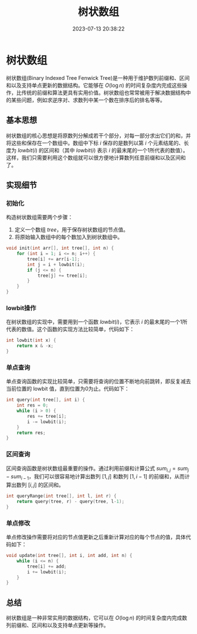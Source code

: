 ﻿---
layout: blog
title: 树状数组
date: 2023-07-13 20:38:22 
updated: 2023-12-08 12:58:34
tags: 
    - Cpp
    - 算法
categories: Cpp
cover: https://pic.imgdb.cn/item/64bf58d61ddac507cc90da3c.webp
---
# 树状数组

树状数组(Binary Indexed Tree Fenwick Tree)是一种用于维护数列前缀和、区间和以及支持单点更新的数据结构。它能够在 $O(\log n)$ 的时间复杂度内完成这些操作，比传统的前缀和算法更具有实用价值。树状数组也常常被用于解决数据结构中的某些问题，例如求逆序对、求数列中某一个数在排序后的排名等等。

## 基本思想

树状数组的核心思想是将原数列分解成若干个部分，对每一部分求出它们的和，并将这些和保存在一个数组中。数组中下标 $i$ 保存的是数列以第 $i$ 个元素结尾的、长度为 $lowbit(i)$ 的区间和（其中 $lowbit(i)$ 表示 $i$ 的最末尾的一个1所代表的数值）。这样，我们只需要利用这个数组就可以很方便地计算数列任意前缀和以及区间和了。

## 实现细节

### 初始化

构造树状数组需要两个步骤：

1. 定义一个数组 $tree$，用于保存树状数组的节点值。
2. 将原始输入数组中的每个数加入到树状数组中。

```cpp
void init(int arr[], int tree[], int n) {
    for (int i = 1; i <= n; i++) {
        tree[i] += arr[i-1];
        int j = i + lowbit(i);
        if (j <= n) {
            tree[j] += tree[i];
        }
    }
}
```

### lowbit操作

在树状数组的实现中，需要用到一个函数 $lowbit(i)$，它表示 $i$ 的最末尾的一个1所代表的数值。这个函数的实现方法比较简单，代码如下：

```cpp
int lowbit(int x) {
    return x & -x;
}
```

### 单点查询

单点查询函数的实现比较简单，只需要将查询的位置不断地向前跳转，即反复减去当前位置的 lowbit 值，直到位置为0为止。代码如下：

```cpp
int query(int tree[], int i) {
    int res = 0;
    while (i > 0) {
        res += tree[i];
        i -= lowbit(i);
    }
    return res;
}
```

### 区间查询

区间查询函数是树状数组最重要的操作。通过利用前缀和计算公式 $sum_{i,j} = sum_j - sum_{i-1}$，我们可以很容易地计算出数列 $[1,j]$ 和数列 $[1,i-1]$ 的前缀和，从而计算出数列 $[i,j]$ 的区间和。

```cpp
int queryRange(int tree[], int l, int r) {
    return query(tree, r) - query(tree, l-1);
}
```

### 单点修改

单点修改操作需要将对应的节点值更新之后重新计算对应的每个节点的值，具体代码如下：

```cpp
void update(int tree[], int i, int add, int n) {
    while (i <= n) {
        tree[i] += add;
        i += lowbit(i);
    }
}
```

## 总结

树状数组是一种非常实用的数据结构，它可以在 $O(\log n)$ 的时间复杂度内完成数列前缀和、区间和以及支持单点更新等操作。
